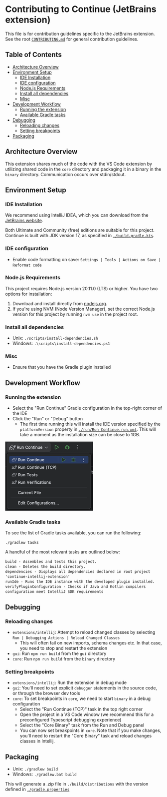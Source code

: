 # Contributing to Continue (JetBrains extension) <!-- omit in toc -->

This file is for contribution guidelines specific to the JetBrains extension. See the root [`CONTRIBUTING.md`](../../CONTRIBUTING.md) for general contribution guidelines.

## Table of Contents <!-- omit in toc -->

- [Architecture Overview](#architecture-overview)
- [Environment Setup](#environment-setup)
  - [IDE Installation](#ide-installation)
  - [IDE configuration](#ide-configuration)
  - [Node.js Requirements](#nodejs-requirements)
  - [Install all dependencies](#install-all-dependencies)
  - [Misc](#misc)
- [Development Workflow](#development-workflow)
  - [Running the extension](#running-the-extension)
  - [Available Gradle tasks](#available-gradle-tasks)
- [Debugging](#debugging)
  - [Reloading changes](#reloading-changes)
  - [Setting breakpoints](#setting-breakpoints)
- [Packaging](#packaging)

## Architecture Overview

This extension shares much of the code with the VS Code extension by utilizing shared code in the `core` directory and
packaging it in a binary in the `binary` directory. Communication occurs over stdin/stdout.

## Environment Setup

### IDE Installation

We recommend using IntelliJ IDEA, which you can download from
the [JetBrains website](https://www.jetbrains.com/idea/download).

Both Ultimate and Community (free) editions are suitable for this project. Continue is built with JDK version 17, as
specified in [`./build.gradle.kts`](./build.gradle.kts).

### IDE configuration

- Enable code formatting on save: `Settings | Tools | Actions on Save | Reformat code`

### Node.js Requirements

This project requires Node.js version 20.11.0 (LTS) or higher. You have two options for installation:

1. Download and install directly from [nodejs.org](https://nodejs.org/en/download).
2. If you're using NVM (Node Version Manager), set the correct Node.js version for this project by running `nvm use` in
   the project root.

### Install all dependencies

- Unix: `./scripts/install-dependencies.sh`
- Windows: `.\scripts\install-dependencies.ps1`

### Misc

- Ensure that you have the Gradle plugin installed

## Development Workflow

### Running the extension

- Select the "Run Continue" Gradle configuration in the top-right corner of the IDE
- Click the "Run" or "Debug" button
  - The first time running this will install the IDE version specified by the `platformVersion` property in [`./run/Run Continue.run.xml`](./.run/Run%20Continue.run.xml). This will take a moment as the installation size can be close to 1GB.

![run-extension-screenshot](../../media/run-intellij-extension.png)

### Available Gradle tasks

To see the list of Gradle tasks available, you can run the following:

```shell
./gradlew tasks
```

A handful of the most relevant tasks are outlined below:

```shell
build - Assembles and tests this project.
clean - Deletes the build directory.
dependencies - Displays all dependencies declared in root project 'continue-intellij-extension'
runIde - Runs the IDE instance with the developed plugin installed.
verifyPluginConfiguration - Checks if Java and Kotlin compilers configuration meet IntelliJ SDK requirements
```

## Debugging

### Reloading changes

- `extensions/intellij`: Attempt to reload changed classes by selecting
  `Run | Debugging Actions | Reload Changed Classes`
  - This will often fail on new imports, schema changes etc. In that case, you need to stop and restart the extension
- `gui`: Run `npm run build` from the `gui` directory
- `core`: Run `npm run build` from the `binary` directory

### Setting breakpoints

- `extensions/intellij`: Run the extension in debug mode
- `gui`: You'll need to set explicit `debugger` statements in the source code, or through the browser dev tools
- `core`: To set breakpoints in `core`, we need to start `binary` in a debug configuration
  - Select the "Run Continue (TCP)" task in the top right corner
  - Open the project in a VS Code window (we recommend this for a preconfigured Typescript debugging experience)
  - Select the "Core Binary" task from the Run and Debug panel
  - You can now set breakpoints in `core`. Note that if you make changes, you'll need to restart the "Core Binary"
    task and reload changes classes in Intellij.

## Packaging

- Unix: `./gradlew build`
- Windows: `./gradlew.bat build`

This will generate a .zip file in `./build/distributions` with the version defined in [`./gradle.properties`](./gradle.properties)

